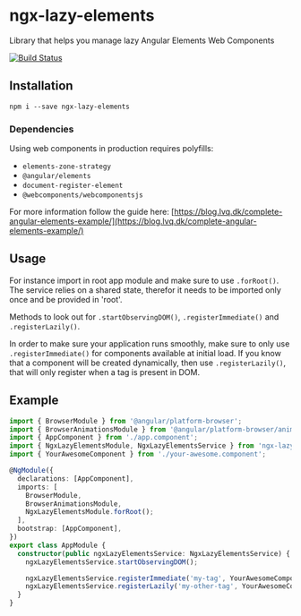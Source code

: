 # ngx-lazy-elements

Library that helps you manage lazy Angular Elements Web Components

[![Build Status](https://travis-ci.org/LarsVonQualen/ngx-lazy-elements.svg?branch=master)](https://travis-ci.org/LarsVonQualen/ngx-lazy-elements)

## Installation

`npm i --save ngx-lazy-elements`

### Dependencies

Using web components in production requires polyfills:

- `elements-zone-strategy`
- `@angular/elements`
- `document-register-element`
- `@webcomponents/webcomponentsjs`

For more information follow the guide here: [https://blog.lvq.dk/complete-angular-elements-example/](https://blog.lvq.dk/complete-angular-elements-example/)

## Usage

For instance import in root app module and make sure to use `.forRoot()`. The service relies on a shared state, therefor it needs to be imported only once and be provided in 'root'.

Methods to look out for `.startObservingDOM()`, `.registerImmediate()` and `.registerLazily()`.

In order to make sure your application runs smoothly, make sure to only use `.registerImmediate()` for components available at initial load. If you know that a component will be created dynamically, then use `.registerLazily()`, that will only register when a tag is present in DOM.

## Example

```typescript
import { BrowserModule } from '@angular/platform-browser';
import { BrowserAnimationsModule } from '@angular/platform-browser/animations';
import { AppComponent } from './app.component';
import { NgxLazyElementsModule, NgxLazyElementsService } from 'ngx-lazy-elements';
import { YourAwesomeComponent } from './your-awesome.component';

@NgModule({
  declarations: [AppComponent],
  imports: [
    BrowserModule,
    BrowserAnimationsModule,
    NgxLazyElementsModule.forRoot();
  ],
  bootstrap: [AppComponent],
})
export class AppModule {
  constructor(public ngxLazyElementsService: NgxLazyElementsService) {
    ngxLazyElementsService.startObservingDOM();

    ngxLazyElementsService.registerImmediate('my-tag', YourAwesomeComponent);
    ngxLazyElementsService.registerLazily('my-other-tag', YourAwesomeComponent);
  }
}
```
